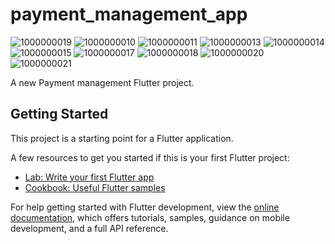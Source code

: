 # payment_management_app
![1000000019](https://github.com/vinod1311/payment_management_app/assets/52006123/275f496d-7dde-4846-b920-378bb120d152)
![1000000010](https://github.com/vinod1311/payment_management_app/assets/52006123/76544de4-5935-4a83-9841-2f745d4f9ae9)
![1000000011](https://github.com/vinod1311/payment_management_app/assets/52006123/b8105bd1-df6d-4077-b77c-ea8b1f3df445)
![1000000013](https://github.com/vinod1311/payment_management_app/assets/52006123/74df60d8-d974-4986-9fbb-1fea8c2b8977)
![1000000014](https://github.com/vinod1311/payment_management_app/assets/52006123/b1a3c5bf-f3d6-4ceb-a2fa-cfc43d0c908d)
![1000000015](https://github.com/vinod1311/payment_management_app/assets/52006123/fabaeacb-c881-4ba9-a36f-1c00e0fa3360)
![1000000017](https://github.com/vinod1311/payment_management_app/assets/52006123/50601895-e72c-4c5f-9f33-a6c750a10455)
![1000000018](https://github.com/vinod1311/payment_management_app/assets/52006123/af1d592b-d306-45d9-ac61-be8792c82678)
![1000000020](https://github.com/vinod1311/payment_management_app/assets/52006123/4ed63008-7386-4d15-b910-040270c440f7)
![1000000021](https://github.com/vinod1311/payment_management_app/assets/52006123/e74d5085-7d43-43e1-bcd6-458d85df3ed5)


A new Payment management Flutter project.

## Getting Started

This project is a starting point for a Flutter application.

A few resources to get you started if this is your first Flutter project:

- [Lab: Write your first Flutter app](https://docs.flutter.dev/get-started/codelab)
- [Cookbook: Useful Flutter samples](https://docs.flutter.dev/cookbook)

For help getting started with Flutter development, view the
[online documentation](https://docs.flutter.dev/), which offers tutorials,
samples, guidance on mobile development, and a full API reference.
